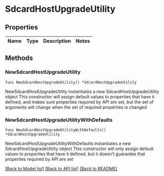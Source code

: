 # SdcardHostUpgradeUtility

## Properties

Name | Type | Description | Notes
------------ | ------------- | ------------- | -------------

## Methods

### NewSdcardHostUpgradeUtility

`func NewSdcardHostUpgradeUtility() *SdcardHostUpgradeUtility`

NewSdcardHostUpgradeUtility instantiates a new SdcardHostUpgradeUtility object
This constructor will assign default values to properties that have it defined,
and makes sure properties required by API are set, but the set of arguments
will change when the set of required properties is changed

### NewSdcardHostUpgradeUtilityWithDefaults

`func NewSdcardHostUpgradeUtilityWithDefaults() *SdcardHostUpgradeUtility`

NewSdcardHostUpgradeUtilityWithDefaults instantiates a new SdcardHostUpgradeUtility object
This constructor will only assign default values to properties that have it defined,
but it doesn't guarantee that properties required by API are set


[[Back to Model list]](../README.md#documentation-for-models) [[Back to API list]](../README.md#documentation-for-api-endpoints) [[Back to README]](../README.md)


